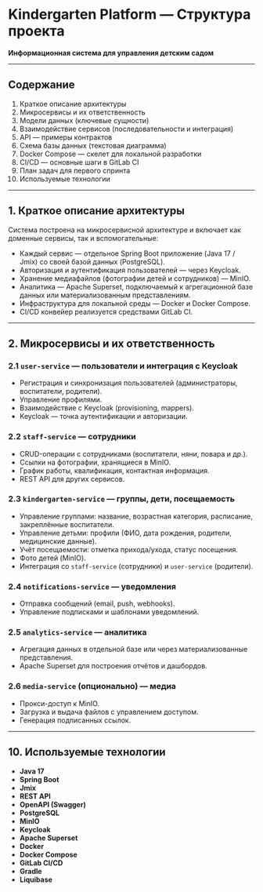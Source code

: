 # Kindergarten Platform — Структура проекта

**Информационная система для управления детским садом**

---

## Содержание

1. Краткое описание архитектуры
2. Микросервисы и их ответственность
3. Модели данных (ключевые сущности)
4. Взаимодействие сервисов (последовательности и интеграция)
5. API — примеры контрактов
6. Схема базы данных (текстовая диаграмма)
7. Docker Compose — скелет для локальной разработки
8. CI/CD — основные шаги в GitLab CI
9. План задач для первого спринта
10. Используемые технологии

---

## 1. Краткое описание архитектуры

Система построена на микросервисной архитектуре и включает как доменные сервисы, так и вспомогательные:

* Каждый сервис — отдельное Spring Boot приложение (Java 17 / Jmix) со своей базой данных (PostgreSQL).
* Авторизация и аутентификация пользователей — через Keycloak.
* Хранение медиафайлов (фотографии детей и сотрудников) — MinIO.
* Аналитика — Apache Superset, подключаемый к агрегационной базе данных или материализованным представлениям.
* Инфраструктура для локальной среды — Docker и Docker Compose.
* CI/CD конвейер реализуется средствами GitLab CI.

---

## 2. Микросервисы и их ответственность

### 2.1 `user-service` — пользователи и интеграция с Keycloak

* Регистрация и синхронизация пользователей (администраторы, воспитатели, родители).
* Управление профилями.
* Взаимодействие с Keycloak (provisioning, mappers).
* Keycloak — точка аутентификации и авторизации.

### 2.2 `staff-service` — сотрудники

* CRUD-операции с сотрудниками (воспитатели, няни, повара и др.).
* Ссылки на фотографии, хранящиеся в MinIO.
* График работы, квалификация, контактная информация.
* REST API для других сервисов.

### 2.3 `kindergarten-service` — группы, дети, посещаемость

* Управление группами: название, возрастная категория, расписание, закреплённые воспитатели.
* Управление детьми: профили (ФИО, дата рождения, родители, медицинские данные).
* Учёт посещаемости: отметка прихода/ухода, статус посещения.
* Фото детей (MinIO).
* Интеграция со `staff-service` (сотрудники) и `user-service` (родители).

### 2.4 `notifications-service` — уведомления

* Отправка сообщений (email, push, webhooks).
* Управление подписками и шаблонами уведомлений.

### 2.5 `analytics-service` — аналитика

* Агрегация данных в отдельной базе или через материализованные представления.
* Apache Superset для построения отчётов и дашбордов.

### 2.6 `media-service` (опционально) — медиа

* Прокси-доступ к MinIO.
* Загрузка и выдача файлов с управлением доступом.
* Генерация подписанных ссылок.

---

## 10. Используемые технологии

* **Java 17**
* **Spring Boot**
* **Jmix**
* **REST API**
* **OpenAPI (Swagger)**
* **PostgreSQL**
* **MinIO**
* **Keycloak**
* **Apache Superset**
* **Docker**
* **Docker Compose**
* **GitLab CI/CD**
* **Gradle**
* **Liquibase**


